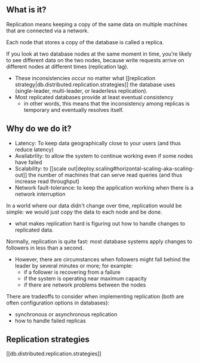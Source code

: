 
## What is it?
Replication means keeping a copy of the same data on multiple machines that are connected via a network.

Each node that stores a copy of the database is called a replica. 

If you look at two database nodes at the same moment in time, you’re likely to see different data on the two nodes, because write requests arrive on different nodes at different times (replication lag).
- These inconsistencies occur no matter what [[replication strategy|db.distributed.replication.strategies]] the database uses (single-leader, multi-leader, or leaderless replication).
- Most replicated databases provide at least eventual consistency
	- in other words, this means that the inconsistency among replicas is temporary and eventually resolves itself.

## Why do we do it?
- Latency: To keep data geographically close to your users (and thus reduce latency)
- Availabrlity: to allow the system to continue working even if some nodes have failed
- Scalability: to [[scale out|deploy.scaling#horizontal-scaling-aka-scaling-out]] the number of machines that can serve read queries (and thus increase read throughput)
- Network fault-tolerance: to keep the application working when there is a network interruption

In a world where our data didn't change over time, replication would be simple: we would just copy the data to each node and be done.
- what makes replication hard is figuring out how to handle changes to replicated data.

Normally, replication is quite fast: most database systems apply changes to followers in less than a second.
- However, there are circumstances when followers might fall behind the leader by several minutes or more; for example:
	- if a follower is recovering from a failure
	- if the system is operating near maximum capacity
	- if there are network problems between the nodes

There are tradeoffs to consider when implementing replication (both are often configuration options in databases):
- synchronous or asynchronous replication
- how to handle failed replicas

## Replication strategies
[[db.distributed.replication.strategies]]